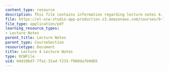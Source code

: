 ```yaml
---
content_type: resource
description: This file contains information regarding lecture notes 4.
file: https://ol-ocw-studio-app-production.s3.amazonaws.com/courses/9-70-social-psychology-spring-2013/04d106d77fa131adf233f960da7b9d65_MIT9_70S13_Lect4.pdf
file_type: application/pdf
learning_resource_types:
- Lecture Notes
parent_title: Lecture Notes
parent_type: CourseSection
resourcetype: Document
title: Lecture 4 Lecture Notes
type: OCWFile
uid: 04d106d7-7fa1-31ad-f233-f960da7b9d65
---
```


